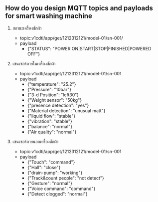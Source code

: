 ## How do you design MQTT topics and payloads for smart washing machine

1. สถานะเครื่องซักผ้า
    - topic:v1cdti/app/get/1212312121/model-01/sn-001/
    - payload
        - {"STATUS": "POWER ON|START|STOP|FINISHED|POWERED OFF"}
1. เซนเซอร์ภายในเครื่องซักผ้า
    - topic:v1cdti/app/get/1212312121/model-01/sn-001
    - payload
        - {"temperature": "25.2"}
        - {"Pressure": "10bar"}
        - {"3-d Position": "left30"}
        - {"Weight sensor": "50kg"}
        - {"presence detection": "yes"}
        - {"Material detection": "unusual matt"}
        - {"liquid flow": "stable"}
        - {"vibration": "stable"}
        - {"balance": "normal"}
        - {"Air quality": "normal"}
        

 1. เซนเซอร์ภายนอกเครื่องซักผ้า
    - topic:v1cdti/app/get/1212312121/model-01/sn-001
    - payload
        - {"Touch": "command"}
        - {"Hall": "close"}
        - {"drain-pump": "working"}
        - {"Track&count people": "not detect"}
        - {"Gesture": "normal"}
        - {"Voice command": "command"}
        - {"Detect clogged": "normal"}



